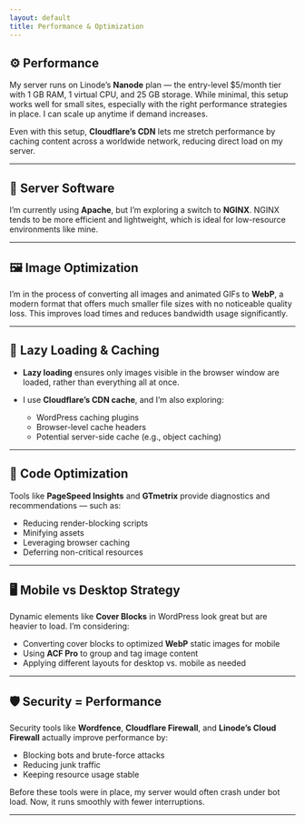 ```yaml
---
layout: default
title: Performance & Optimization
---
```


## ⚙️ Performance

My server runs on Linode’s **Nanode** plan — the entry-level \$5/month tier with 1 GB RAM, 1 virtual CPU, and 25 GB storage. While minimal, this setup works well for small sites, especially with the right performance strategies in place. I can scale up anytime if demand increases.

Even with this setup, **Cloudflare’s CDN** lets me stretch performance by caching content across a worldwide network, reducing direct load on my server.

---

## 🔧 Server Software

I’m currently using **Apache**, but I’m exploring a switch to **NGINX**. NGINX tends to be more efficient and lightweight, which is ideal for low-resource environments like mine.

---

## 🖼️ Image Optimization

I’m in the process of converting all images and animated GIFs to **WebP**, a modern format that offers much smaller file sizes with no noticeable quality loss. This improves load times and reduces bandwidth usage significantly.

---

## 🐌 Lazy Loading & Caching

* **Lazy loading** ensures only images visible in the browser window are loaded, rather than everything all at once.
* I use **Cloudflare’s CDN cache**, and I’m also exploring:

  * WordPress caching plugins
  * Browser-level cache headers
  * Potential server-side cache (e.g., object caching)

---

## 🧪 Code Optimization

Tools like **PageSpeed Insights** and **GTmetrix** provide diagnostics and recommendations — such as:

* Reducing render-blocking scripts
* Minifying assets
* Leveraging browser caching
* Deferring non-critical resources

---

## 🖥️ Mobile vs Desktop Strategy

Dynamic elements like **Cover Blocks** in WordPress look great but are heavier to load. I’m considering:

* Converting cover blocks to optimized **WebP** static images for mobile
* Using **ACF Pro** to group and tag image content
* Applying different layouts for desktop vs. mobile as needed

---

## 🛡️ Security = Performance

Security tools like **Wordfence**, **Cloudflare Firewall**, and **Linode’s Cloud Firewall** actually improve performance by:

* Blocking bots and brute-force attacks
* Reducing junk traffic
* Keeping resource usage stable

Before these tools were in place, my server would often crash under bot load. Now, it runs smoothly with fewer interruptions.

---
